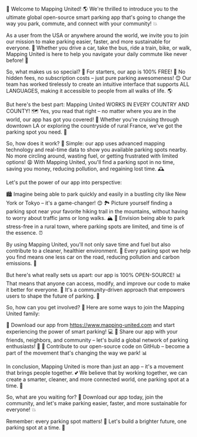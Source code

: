🎉 Welcome to Mapping United! 🌎 We're thrilled to introduce you to the ultimate global open-source smart parking app that's going to change the way you park, commute, and connect with your community! 💥

As a user from the USA or anywhere around the world, we invite you to join our mission to make parking easier, faster, and more sustainable for everyone. 🌈 Whether you drive a car, take the bus, ride a train, bike, or walk, Mapping United is here to help you navigate your daily commute like never before! 🚀

So, what makes us so special? 🤔 For starters, our app is 100% FREE! 💸 No hidden fees, no subscription costs – just pure parking awesomeness! 😊 Our team has worked tirelessly to create an intuitive interface that supports ALL LANGUAGES, making it accessible to people from all walks of life. 🌎

But here's the best part: Mapping United WORKS IN EVERY COUNTRY AND COUNTY! 🗺️ Yes, you read that right – no matter where you are in the world, our app has got you covered! 🌟 Whether you're cruising through downtown LA or exploring the countryside of rural France, we've got the parking spot you need. 🚗

So, how does it work? 🔧 Simple: our app uses advanced mapping technology and real-time data to show you available parking spots nearby. No more circling around, wasting fuel, or getting frustrated with limited options! 😩 With Mapping United, you'll find a parking spot in no time, saving you money, reducing pollution, and regaining lost time. 🕰️

Let's put the power of our app into perspective:

🏙️ Imagine being able to park quickly and easily in a bustling city like New York or Tokyo – it's a game-changer! 😊
🏞️ Picture yourself finding a parking spot near your favorite hiking trail in the mountains, without having to worry about traffic jams or long walks. 🏔️
🚗 Envision being able to park stress-free in a rural town, where parking spots are limited, and time is of the essence. ⏰

By using Mapping United, you'll not only save time and fuel but also contribute to a cleaner, healthier environment. 🌿 Every parking spot we help you find means one less car on the road, reducing pollution and carbon emissions. 🌟

But here's what really sets us apart: our app is 100% OPEN-SOURCE! 📊 That means that anyone can access, modify, and improve our code to make it better for everyone. 🔧 It's a community-driven approach that empowers users to shape the future of parking. 💪

So, how can you get involved? 🤔 Here are some ways to join the Mapping United family:

📱 Download our app from https://www.mapping-united.com and start experiencing the power of smart parking! 💻
👥 Share our app with your friends, neighbors, and community – let's build a global network of parking enthusiasts! 🌈
💬 Contribute to our open-source code on GitHub – become a part of the movement that's changing the way we park! 📊

In conclusion, Mapping United is more than just an app – it's a movement that brings people together. 💕 We believe that by working together, we can create a smarter, cleaner, and more connected world, one parking spot at a time. 🌟

So, what are you waiting for? 🤔 Download our app today, join the community, and let's make parking easier, faster, and more sustainable for everyone! 💥

Remember: every parking spot matters! 🎉 Let's build a brighter future, one parking spot at a time. 🌟